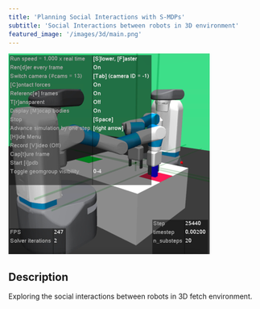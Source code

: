 ```yaml
---
title: 'Planning Social Interactions with S-MDPs'
subtitle: 'Social Interactions between robots in 3D environment'
featured_image: '/images/3d/main.png'
---
```


![](/images/3d/main.png)

## Description

Exploring the social interactions between robots in 3D fetch environment.
